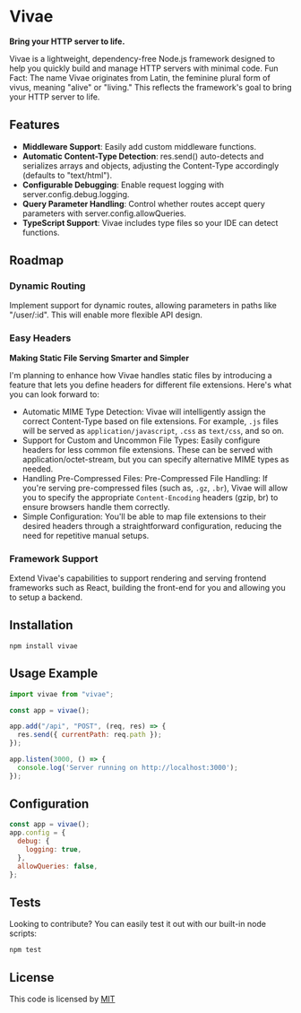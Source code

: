 # Vivae
**Bring your HTTP server to life.**

Vivae is a lightweight, dependency-free Node.js framework designed to help you quickly build and manage HTTP servers with minimal code. Fun Fact: The name Vivae originates from Latin, the feminine plural form of vivus, meaning "alive" or "living." This reflects the framework's goal to bring your HTTP server to life.

## Features
- **Middleware Support**: Easily add custom middleware functions.
- **Automatic Content-Type Detection**: res.send() auto-detects and serializes arrays and objects, adjusting the Content-Type accordingly (defaults to "text/html").
- **Configurable Debugging**: Enable request logging with server.config.debug.logging.
- **Query Parameter Handling**: Control whether routes accept query parameters with server.config.allowQueries.
- **TypeScript Support**: Vivae includes type files so your IDE can detect functions.

## Roadmap
### Dynamic Routing
Implement support for dynamic routes, allowing parameters in paths like "/user/:id". This will enable more flexible API design.
### Easy Headers
**Making Static File Serving Smarter and Simpler**

I'm planning to enhance how Vivae handles static files by introducing a feature that lets you define headers for different file extensions. Here's what you can look forward to:
- Automatic MIME Type Detection: Vivae will intelligently assign the correct Content-Type based on file extensions. For example, ``.js`` files will be served as ``application/javascript``, ``.css`` as ``text/css``, and so on.
- Support for Custom and Uncommon File Types: Easily configure headers for less common file extensions. These can be served with application/octet-stream, but you can specify alternative MIME types as needed.
- Handling Pre-Compressed Files: Pre-Compressed File Handling: If you're serving pre-compressed files (such as, ``.gz``, ``.br``), Vivae will allow you to specify the appropriate ``Content-Encoding`` headers (gzip, br) to ensure browsers handle them correctly.
- Simple Configuration: You'll be able to map file extensions to their desired headers through a straightforward configuration, reducing the need for repetitive manual setups.
### Framework Support
Extend Vivae's capabilities to support rendering and serving frontend frameworks such as React, building the front-end for you and allowing you to setup a backend.
## Installation
```
npm install vivae
```
## Usage Example
```javascript
import vivae from "vivae";

const app = vivae();

app.add("/api", "POST", (req, res) => {
  res.send({ currentPath: req.path });
});

app.listen(3000, () => {
  console.log('Server running on http://localhost:3000');
});

```
## Configuration
```javascript
const app = vivae();
app.config = {
  debug: {
    logging: true,
  },
  allowQueries: false,
};
```
## Tests
Looking to contribute? You can easily test it out with our built-in node scripts:
```
npm test
```

## License
This code is licensed by [MIT](https://github.com/sudo-njr/vivae/blob/main/LICENSE)
